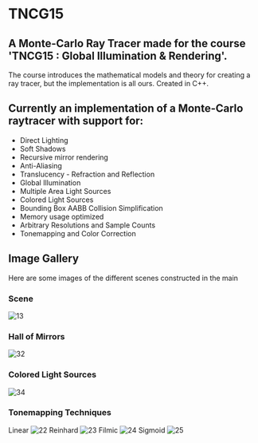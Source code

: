 # TNCG15

## A Monte-Carlo Ray Tracer made for the course 'TNCG15 : Global Illumination & Rendering'.

The course introduces the mathematical models and theory for creating a ray tracer, but the implementation is all ours.
Created in C++.

## Currently an implementation of a Monte-Carlo raytracer with support for:
+ Direct Lighting
+ Soft Shadows
+ Recursive mirror rendering
+ Anti-Aliasing
+ Translucency - Refraction and Reflection
+ Global Illumination
+ Multiple Area Light Sources
+ Colored Light Sources
+ Bounding Box AABB Collision Simplification
+ Memory usage optimized
+ Arbitrary Resolutions and Sample Counts
+ Tonemapping and Color Correction

## Image Gallery

Here are some images of the different scenes constructed in the main
### Scene
![13](https://github.com/user-attachments/assets/2a4eb5b3-8749-403b-b708-64eead61ca84)

### Hall of Mirrors
![32](https://github.com/user-attachments/assets/dae4d1cb-c13b-488f-806f-d30bb3b8a077)

### Colored Light Sources
![34](https://github.com/user-attachments/assets/d4f45893-0020-416d-81dd-f4bec5cbf49f)

### Tonemapping Techniques
Linear
![22](https://github.com/user-attachments/assets/be82aa06-d9aa-426f-8b2e-5b67efee6715)
Reinhard
![23](https://github.com/user-attachments/assets/82d66d1a-8416-438c-bb7d-52bdc355e276)
Filmic
![24](https://github.com/user-attachments/assets/58990731-22c7-4c56-8f04-09ff8e93a017)
Sigmoid
![25](https://github.com/user-attachments/assets/84c92c89-2e47-468f-a670-aaae452ea13f)

